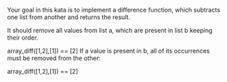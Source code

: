 Your goal in this kata is to implement a difference function, which subtracts one list from another and returns the result.

It should remove all values from list a, which are present in list b keeping their order.

array_diff([1,2],[1]) == [2]
If a value is present in b, all of its occurrences must be removed from the other:

array_diff([1,2],[1]) == [2]
